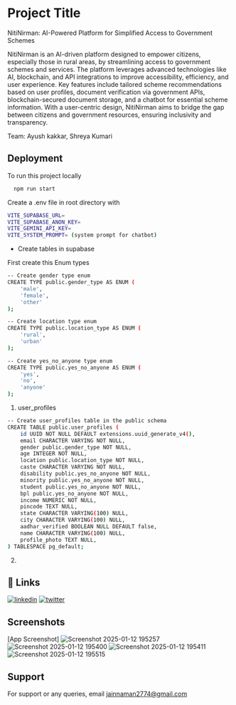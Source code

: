 
# Project Title

NitiNirman: AI-Powered Platform for Simplified Access to Government Schemes



NitiNirman is an AI-driven platform designed to empower citizens, especially those in rural areas, by streamlining access to government schemes and services. The platform leverages advanced technologies like AI, blockchain, and API integrations to improve accessibility, efficiency, and user experience. Key features include tailored scheme recommendations based on user profiles, document verification via government APIs, blockchain-secured document storage, and a chatbot for essential scheme information. With a user-centric design, NitiNirman aims to bridge the gap between citizens and government resources, ensuring inclusivity and transparency.

Team: Ayush kakkar, Shreya Kumari 
## Deployment

To run this project locally

```bash
  npm run start
```

Create a .env file in root directory with

```bash
VITE_SUPABASE_URL=
VITE_SUPABASE_ANON_KEY=
VITE_GEMINI_API_KEY= 
VITE_SYSTEM_PROMPT= (system prompt for chatbot)
```

- Create tables in supabase 

First create this Enum types

```bash
-- Create gender type enum
CREATE TYPE public.gender_type AS ENUM (
    'male',
    'female',
    'other'
);

-- Create location type enum
CREATE TYPE public.location_type AS ENUM (
    'rural',
    'urban'
);

-- Create yes_no_anyone type enum
CREATE TYPE public.yes_no_anyone AS ENUM (
    'yes',
    'no',
    'anyone'
);
```

1. user_profiles 

``` bash
-- Create user_profiles table in the public schema
CREATE TABLE public.user_profiles (
    id UUID NOT NULL DEFAULT extensions.uuid_generate_v4(),
    email CHARACTER VARYING NOT NULL,
    gender public.gender_type NOT NULL,
    age INTEGER NOT NULL,
    location public.location_type NOT NULL,
    caste CHARACTER VARYING NOT NULL,
    disability public.yes_no_anyone NOT NULL,
    minority public.yes_no_anyone NOT NULL,
    student public.yes_no_anyone NOT NULL,
    bpl public.yes_no_anyone NOT NULL,
    income NUMERIC NOT NULL,
    pincode TEXT NULL,
    state CHARACTER VARYING(100) NULL,
    city CHARACTER VARYING(100) NULL,
    aadhar_verified BOOLEAN NULL DEFAULT false,
    name CHARACTER VARYING(100) NULL,
    profile_photo TEXT NULL,
) TABLESPACE pg_default;

```

2. 



## 🔗 Links

[![linkedin](https://img.shields.io/badge/linkedin-0A66C2?style=for-the-badge&logo=linkedin&logoColor=white)](https://www.linkedin.com/in/naman-jain-352512250/)
[![twitter](https://img.shields.io/badge/twitter-1DA1F2?style=for-the-badge&logo=twitter&logoColor=white)](https://x.com/Namxn27)


## Screenshots

[App Screenshot]
![Screenshot 2025-01-12 195257](https://github.com/user-attachments/assets/6170247b-be0b-4172-8bca-ce24d0b5301a)
![Screenshot 2025-01-12 195400](https://github.com/user-attachments/assets/3fb6f051-a23d-4b7e-8e87-6785edbc1ce7)
![Screenshot 2025-01-12 195411](https://github.com/user-attachments/assets/a247f380-44ca-4cdf-881f-d7698e36cdcd)
![Screenshot 2025-01-12 195515](https://github.com/user-attachments/assets/23b50f31-da1a-43b9-a43e-0089b1d3ce9f)









## Support

For support or any queries, email jainnaman2774@gmail.com 


    
